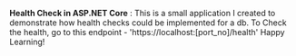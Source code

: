 **Health Check in ASP.NET Core** : 
This is a small application I created to demonstrate how health checks could be implemented for a db.
To Check the health, go to this endpoint - 'https://localhost:[port_no]/health'
Happy Learning!
